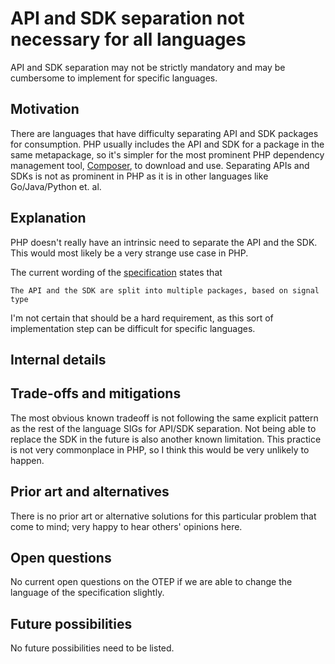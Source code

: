 # API and SDK separation not necessary for all languages

API and SDK separation may not be strictly mandatory and may be cumbersome to implement for specific languages.

## Motivation

There are languages that have difficulty separating API and SDK packages for consumption.  PHP usually includes the 
API and SDK for a package in the same metapackage, so it's simpler for the most prominent PHP dependency management 
tool, 
[Composer](https://getcomposer.org/), to download and use.  Separating APIs and SDKs is not as prominent in PHP as 
it is in other languages like Go/Java/Python et. al.

## Explanation
PHP doesn't really have an intrinsic need to separate the API and the SDK. This would most likely be a very strange use
case in PHP.

The current wording of the [specification](https://github.com/open-telemetry/opentelemetry-specification/blob/main/specification/library-guidelines.md#expected-usage) states that

`The API and the SDK are split into multiple packages, based on signal type` 

I'm not certain that should be a hard requirement, as this sort of implementation step can be difficult for specific 
languages.

## Internal details

## Trade-offs and mitigations

The most obvious known tradeoff is not following the same explicit pattern as the rest of the language SIGs for 
API/SDK separation.  Not being able to replace the SDK in the future is also another known limitation.  This 
practice is not very commonplace in PHP, so I think this would be very unlikely to happen.

## Prior art and alternatives

There is no prior art or alternative solutions for this particular problem that come to mind; very happy to hear 
others' opinions here.

## Open questions

No current open questions on the OTEP if we are able to change the language of the specification slightly.

## Future possibilities

No future possibilities need to be listed.